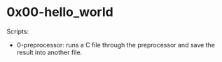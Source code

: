 # 0x00-hello_world

Scripts:
  - 0-preprocessor: runs a C file through the preprocessor and save the result into another file.
